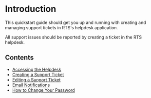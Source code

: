 # Introduction

This quickstart guide should get you up and running with creating and managing support tickets in RTS's helpdesk application.

All support issues should be reported by creating a ticket in the RTS helpdesk.

## Contents

- [Accessing the Helpdesk](/client/general/accessing-helpdesk/)
- [Creating a Support Ticket](/client/ticket/create/)
- [Editing a Support Ticket](/client/ticket/edit/)
- [Email Notifications](/client/general/notifications/)
- [How to Change Your Password](/client/general/change-password/)
